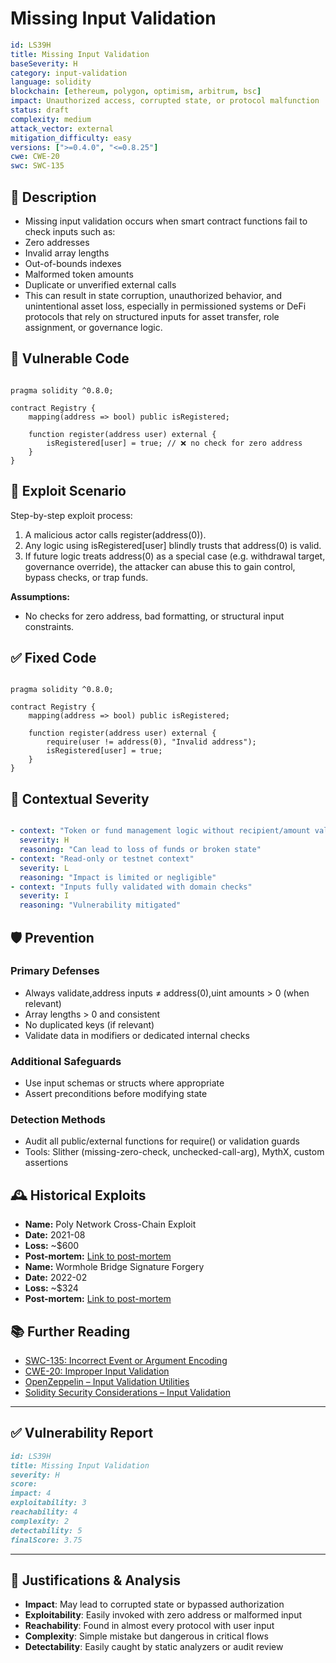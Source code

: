 # Missing Input Validation 

```YAML
id: LS39H
title: Missing Input Validation 
baseSeverity: H
category: input-validation
language: solidity
blockchain: [ethereum, polygon, optimism, arbitrum, bsc]
impact: Unauthorized access, corrupted state, or protocol malfunction
status: draft
complexity: medium
attack_vector: external
mitigation_difficulty: easy
versions: [">=0.4.0", "<=0.8.25"]
cwe: CWE-20
swc: SWC-135
```

## 📝 Description

- Missing input validation occurs when smart contract functions fail to check inputs such as:
- Zero addresses
- Invalid array lengths
- Out-of-bounds indexes
- Malformed token amounts
- Duplicate or unverified external calls
- This can result in state corruption, unauthorized behavior, and unintentional asset loss, especially in permissioned systems or DeFi protocols that rely on structured inputs for asset transfer, role assignment, or governance logic.

## 🚨 Vulnerable Code

```solidity

pragma solidity ^0.8.0;

contract Registry {
    mapping(address => bool) public isRegistered;

    function register(address user) external {
        isRegistered[user] = true; // ❌ no check for zero address
    }
}
```

## 🧪 Exploit Scenario

Step-by-step exploit process:

1. A malicious actor calls register(address(0)).
2. Any logic using isRegistered[user] blindly trusts that address(0) is valid.
3. If future logic treats address(0) as a special case (e.g. withdrawal target, governance override), the attacker can abuse this to gain control, bypass checks, or trap funds.

**Assumptions:**

- No checks for zero address, bad formatting, or structural input constraints.

## ✅ Fixed Code

```solidity

pragma solidity ^0.8.0;

contract Registry {
    mapping(address => bool) public isRegistered;

    function register(address user) external {
        require(user != address(0), "Invalid address");
        isRegistered[user] = true;
    }
}
```

## 🧭 Contextual Severity

```yaml

- context: "Token or fund management logic without recipient/amount validation"
  severity: H
  reasoning: "Can lead to loss of funds or broken state"
- context: "Read-only or testnet context"
  severity: L
  reasoning: "Impact is limited or negligible"
- context: "Inputs fully validated with domain checks"
  severity: I
  reasoning: "Vulnerability mitigated"
```

## 🛡️ Prevention

### Primary Defenses

- Always validate,address inputs ≠ address(0),uint amounts > 0 (when relevant)
- Array lengths > 0 and consistent
- No duplicated keys (if relevant)
- Validate data in modifiers or dedicated internal checks

### Additional Safeguards

- Use input schemas or structs where appropriate
- Assert preconditions before modifying state

### Detection Methods

- Audit all public/external functions for require() or validation guards
- Tools: Slither (missing-zero-check, unchecked-call-arg), MythX, custom assertions

## 🕰️ Historical Exploits

- **Name:** Poly Network Cross-Chain Exploit 
- **Date:** 2021-08 
- **Loss:** ~$600  
- **Post-mortem:** [Link to post-mortem](https://coinmetro.com/learning-lab/smart-contract-vulnerabilities-case-studies) 
- **Name:** Wormhole Bridge Signature Forgery 
- **Date:** 2022-02 
- **Loss:** ~$324 
- **Post-mortem:** [Link to post-mortem](https://www.hackerone.com/blog/smart-contracts-common-vulnerabilities-and-real-world-cases) 

## 📚 Further Reading

- [SWC-135: Incorrect Event or Argument Encoding](https://swcregistry.io/docs/SWC-135) 
- [CWE-20: Improper Input Validation](https://cwe.mitre.org/data/definitions/20.html) 
- [OpenZeppelin – Input Validation Utilities](https://docs.openzeppelin.com/contracts/4.x/api/utils#Address) 
- [Solidity Security Considerations – Input Validation](https://docs.soliditylang.org/en/latest/security-considerations.html#input-validation) 

---

## ✅ Vulnerability Report

```markdown
id: LS39H
title: Missing Input Validation 
severity: H
score:
impact: 4    
exploitability: 3 
reachability: 4   
complexity: 2    
detectability: 5  
finalScore: 3.75
```

---

## 📄 Justifications & Analysis

- **Impact**: May lead to corrupted state or bypassed authorization
- **Exploitability**: Easily invoked with zero address or malformed input
- **Reachability**: Found in almost every protocol with user input
- **Complexity**: Simple mistake but dangerous in critical flows
- **Detectability**: Easily caught by static analyzers or audit review